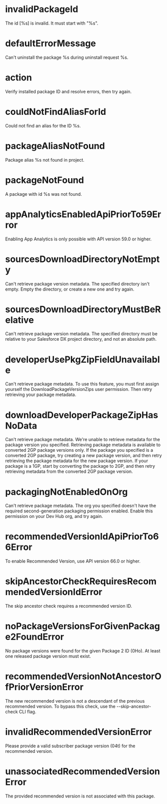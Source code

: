 # invalidPackageId

The id [%s] is invalid. It must start with "%s".

# defaultErrorMessage

Can't uninstall the package %s during uninstall request %s.

# action

Verify installed package ID and resolve errors, then try again.

# couldNotFindAliasForId

Could not find an alias for the ID %s.

# packageAliasNotFound

Package alias %s not found in project.

# packageNotFound

A package with id %s was not found.

# appAnalyticsEnabledApiPriorTo59Error

Enabling App Analytics is only possible with API version 59.0 or higher.

# sourcesDownloadDirectoryNotEmpty

Can't retrieve package version metadata. The specified directory isn't empty. Empty the directory, or create a new one and try again.

# sourcesDownloadDirectoryMustBeRelative

Can't retrieve package version metadata. The specified directory must be relative to your Salesforce DX project directory, and not an absolute path.

# developerUsePkgZipFieldUnavailable

Can't retrieve package metadata. To use this feature, you must first assign yourself the DownloadPackageVersionZips user permission. Then retry retrieving your package metadata.

# downloadDeveloperPackageZipHasNoData

Can't retrieve package metadata. We're unable to retrieve metadata for the package version you specified. Retrieving package metadata is available to converted 2GP package versions only. If the package you specified is a converted 2GP package, try creating a new package version, and then retry retrieving the package metadata for the new package version. If your package is a 1GP, start by converting the package to 2GP, and then retry retrieving metadata from the converted 2GP package version.

# packagingNotEnabledOnOrg

Can't retrieve package metadata. The org you specified doesn't have the required second-generation packaging permission enabled. Enable this permission on your Dev Hub org, and try again.

# recommendedVersionIdApiPriorTo66Error

To enable Recommended Version, use API version 66.0 or higher.

# skipAncestorCheckRequiresRecommendedVersionIdError

The skip ancestor check requires a recommended version ID.

# noPackageVersionsForGivenPackage2FoundError

No package versions were found for the given Package 2 ID (0Ho). At least one released package version must exist.

# recommendedVersionNotAncestorOfPriorVersionError

The new recommended version is not a descendant of the previous recommended version. To bypass this check, use the --skip-ancestor-check CLI flag.

# invalidRecommendedVersionError

Please provide a valid subscriber package version (04t) for the recommended version.

# unassociatedRecommendedVersionError

The provided recommended version is not associated with this package.
